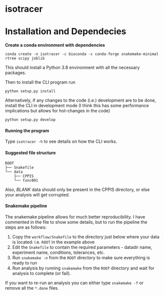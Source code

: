 # isotracer

# Installation and Dependecies

**Create a conda environment with dependencies**

`conda create -n isotracer -c bioconda -c conda-forge snakemake-minimal rtree scipy joblib`

This should install a Python 3.8 environment with all the necessary packages.

Then to install the CLI program run

`python setup.py install`

Alternatively, if any changes to the code (i.e.) development are to be done, install the CLI in development mode (I think this has some performance implications but allows for hot-changes in the code)

`python setup.py develop`

#### Running the program

Type `isotracer -h` to see details on how the CLI works.

#### Suggested file structure

```
ROOT
├── Snakefile
└── data
    ├── CPPIS
    └── func001
```

Also, _BLANK_ data should only be present in the CPPIS directory, or else your analysis will get corrupted.

#### Snakemake pipeline

The snakemake pipeline allows for much better reproducibility. I have commented in the file to show some details, but to run the pipeline the steps are as follows:

1. Copy the `workflow/Snakefile` to the directory just below where your data is located: i.e. `ROOT` in the example above
2. Edit the `Snakefile` to contain the required parameters - datadir name, experiment name, conditions, tolerances, etc.
3. Run `snakemake -n` from the `ROOT` directory to make sure everything is ready to run
4. Run analysis by running `snakemake` from the `ROOT` directory and wait for analysis to complete (or fail).

If you want to re-run an analysis you can either type `snakemake -f` or remove all the `*.done` files.

